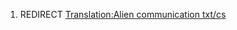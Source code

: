 1.  REDIRECT [Translation:Alien communication
    txt/cs](Translation:Alien_communication_txt/cs "wikilink")